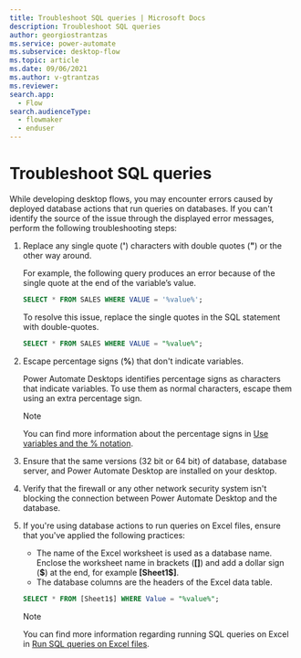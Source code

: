 ```yaml
---
title: Troubleshoot SQL queries | Microsoft Docs
description: Troubleshoot SQL queries
author: georgiostrantzas
ms.service: power-automate
ms.subservice: desktop-flow
ms.topic: article
ms.date: 09/06/2021
ms.author: v-gtrantzas
ms.reviewer:
search.app: 
  - Flow
search.audienceType: 
  - flowmaker
  - enduser
---
```


# Troubleshoot SQL queries

While developing desktop flows, you may encounter errors caused by deployed database actions that run queries on databases. If you can't identify the source of the issue through the displayed error messages, perform the following troubleshooting steps:

1. Replace any single quote (**'**) characters with double quotes (**"**) or the other way around. 

    For example, the following query produces an error because of the single quote at the end of the variable’s value. 

    ``` SQL
    SELECT * FROM SALES WHERE VALUE = '%value%'; 
    ```
    To resolve this issue, replace the single quotes in the SQL statement with double-quotes.

    ``` SQL
    SELECT * FROM SALES WHERE VALUE = "%value%"; 
    ```

1. Escape percentage signs (**%**) that don't indicate variables.

    Power Automate Desktops identifies percentage signs as characters that indicate variables. To use them as normal characters, escape them using an extra percentage sign. 
    
    > [!NOTE]
    > You can find more information about the percentage signs in [Use variables and the % notation](../variable-manipulation.md).

1. Ensure that the same versions (32 bit or 64 bit) of database, database server, and Power Automate Desktop are installed on your desktop. 

1. Verify that the firewall or any other network security system isn't blocking the connection between Power Automate Desktop and the database. 

1. If you're using database actions to run queries on Excel files, ensure that you've applied the following practices:
    
    - The name of the Excel worksheet is used as a database name. Enclose the worksheet name in brackets (**\[\]**) and add a dollar sign (**\$**) at the end, for example **\[Sheet1$\]**. 
    - The database columns are the headers of the Excel data table. 

    ``` SQL
    SELECT * FROM [Sheet1$] WHERE Value = "%value%"; 
    ```

    > [!NOTE]
    > You can find more information regarding running SQL queries on Excel in [Run SQL queries on Excel files](sql-queries-excel.md).


